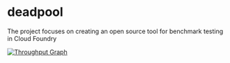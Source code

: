 # deadpool
The project focuses on creating an open source tool for benchmark testing in Cloud Foundry

[![Throughput Graph](https://graphs.waffle.io/roothema/deadpool/throughput.svg)](https://waffle.io/roothema/deadpool/metrics)
